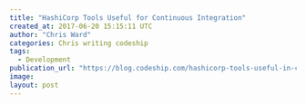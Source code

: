 ```yaml
---
title: "HashiCorp Tools Useful for Continuous Integration"
created_at: 2017-06-20 15:15:11 UTC
author: "Chris Ward"
categories: Chris writing codeship
tags: 
  - Development
publication_url: "https://blog.codeship.com/hashicorp-tools-useful-in-ci/"
image: 
layout: post
---
```

